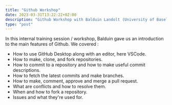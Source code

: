 ```yaml
---
title: "Github Workshop"
date: 2023-03-31T13:22:22+02:00
description: "Github Workshop with Balduin Landolt (University of Basel / DaSCH)"
type: "post"
---
```


In this internal training session / workshop, Balduin gave us an introduction to the main features of Github. We covered : 
* How to use GitHub Desktop along with an editor, here VSCode.
* How to make, clone, and fork repositories.
* How to commit to a repository and how to make useful commit descriptions.
* How to fetch the latest commits and make branches.
* How to make, comment, approve and merge a pull request.
* What are conflicts and how to resolve them.
* When and how to fork a repository.
* Issues and what they're used for.

